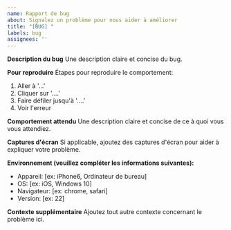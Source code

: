 ```yaml
---
name: Rapport de bug
about: Signalez un problème pour nous aider à améliorer
title: "[BUG] "
labels: bug
assignees: ''
---
```


**Description du bug**
Une description claire et concise du bug.

**Pour reproduire**
Étapes pour reproduire le comportement:
1. Aller à '...'
2. Cliquer sur '....'
3. Faire défiler jusqu'à '....'
4. Voir l'erreur

**Comportement attendu**
Une description claire et concise de ce à quoi vous vous attendiez.

**Captures d'écran**
Si applicable, ajoutez des captures d'écran pour aider à expliquer votre problème.

**Environnement (veuillez compléter les informations suivantes):**
 - Appareil: [ex: iPhone6, Ordinateur de bureau]
 - OS: [ex: iOS, Windows 10]
 - Navigateur: [ex: chrome, safari]
 - Version: [ex: 22]

**Contexte supplémentaire**
Ajoutez tout autre contexte concernant le problème ici.